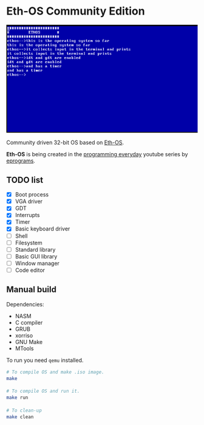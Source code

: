 # Eth-OS Community Edition
<img src="./.github/imgs/os-screenshot.png" />

Community driven 32-bit OS based on
[Eth-OS](https://github.com/ethanprogramser/eth-os).

__Eth-OS__ is being created in the
[programming everyday](https://www.youtube.com/watch?v=fyZ0Gs9W194&list=PL29dTm11fF9QNI7_xIxwjcaLFCeNhaCym&pp=iAQB)
youtube series by [eprograms](https://www.youtube.com/@eprograms).

## TODO list
* [x] Boot process
* [x] VGA driver
* [x] GDT
* [x] Interrupts
* [x] Timer
* [x] Basic keyboard driver
* [ ] Shell
* [ ] Filesystem
* [ ] Standard library
* [ ] Basic GUI library
* [ ] Window manager
* [ ] Code editor

## Manual build
Dependencies:
* NASM
* C compiler
* GRUB
* xorriso
* GNU Make
* MTools

To run you need `qemu` installed.

``` sh
# To compile OS and make .iso image.
make

# To compile OS and run it.
make run

# To clean-up
make clean
```
